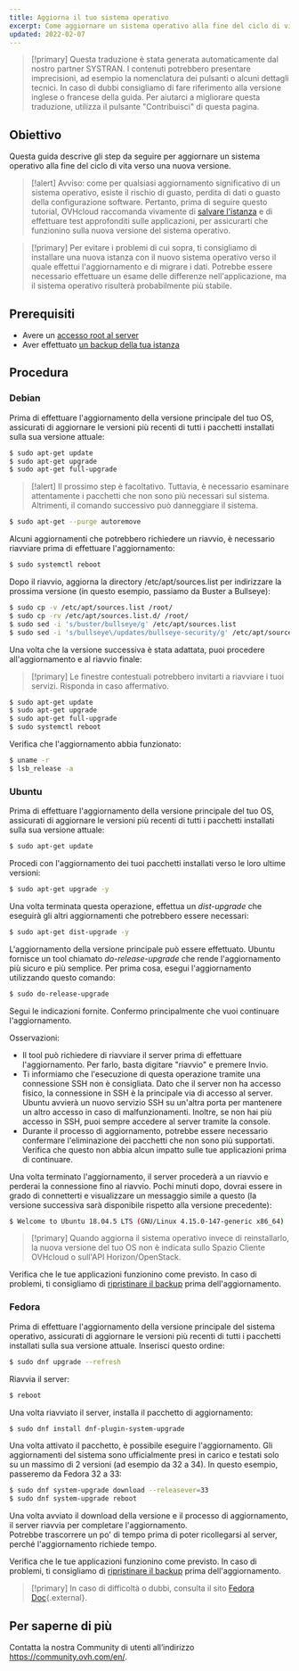 ```yaml
---
title: Aggiorna il tuo sistema operativo
excerpt: Come aggiornare un sistema operativo alla fine del ciclo di vita
updated: 2022-02-07
---
```


> [!primary]
> Questa traduzione è stata generata automaticamente dal nostro partner SYSTRAN. I contenuti potrebbero presentare imprecisioni, ad esempio la nomenclatura dei pulsanti o alcuni dettagli tecnici. In caso di dubbi consigliamo di fare riferimento alla versione inglese o francese della guida. Per aiutarci a migliorare questa traduzione, utilizza il pulsante "Contribuisci" di questa pagina.
>

## Obiettivo

Questa guida descrive gli step da seguire per aggiornare un sistema operativo alla fine del ciclo di vita verso una nuova versione.

> [!alert]
> Avviso: come per qualsiasi aggiornamento significativo di un sistema operativo, esiste il rischio di guasto, perdita di dati o guasto della configurazione software.
> Pertanto, prima di seguire questo tutorial, OVHcloud raccomanda vivamente di [salvare l'istanza](/pages/public_cloud/compute/save_an_instance) e di effettuare test approfonditi sulle applicazioni, per assicurarti che funzionino sulla nuova versione del sistema operativo.
>

> [!primary]
> Per evitare i problemi di cui sopra, ti consigliamo di installare una nuova istanza con il nuovo sistema operativo verso il quale effettui l'aggiornamento e di migrare i dati.
> Potrebbe essere necessario effettuare un esame delle differenze nell'applicazione, ma il sistema operativo risulterà probabilmente più stabile.
>

## Prerequisiti

- Avere un [accesso root al server](/pages/public_cloud/compute/become_root_and_change_password)
- Aver effettuato [un backup della tua istanza](/pages/public_cloud/compute/save_an_instance)

## Procedura

### Debian

Prima di effettuare l'aggiornamento della versione principale del tuo OS, assicurati di aggiornare le versioni più recenti di tutti i pacchetti installati sulla sua versione attuale:

```bash
$ sudo apt-get update
$ sudo apt-get upgrade
$ sudo apt-get full-upgrade
```

> [!alert]
> Il prossimo step è facoltativo.
> Tuttavia, è necessario esaminare attentamente i pacchetti che non sono più necessari sul sistema. Altrimenti, il comando successivo può danneggiare il sistema. 
>

```bash
$ sudo apt-get --purge autoremove
```

Alcuni aggiornamenti che potrebbero richiedere un riavvio, è necessario riavviare prima di effettuare l'aggiornamento:

```bash
$ sudo systemctl reboot
```

Dopo il riavvio, aggiorna la directory /etc/apt/sources.list per indirizzare la prossima versione (in questo esempio, passiamo da Buster a Bullseye):

```bash
$ sudo cp -v /etc/apt/sources.list /root/
$ sudo cp -rv /etc/apt/sources.list.d/ /root/
$ sudo sed -i 's/buster/bullseye/g' /etc/apt/sources.list
$ sudo sed -i 's/bullseye\/updates/bullseye-security/g' /etc/apt/sources.list
```

Una volta che la versione successiva è stata adattata, puoi procedere all'aggiornamento e al riavvio finale:

> [!primary]
> Le finestre contestuali potrebbero invitarti a riavviare i tuoi servizi. Risponda in caso affermativo.
>

```bash
$ sudo apt-get update
$ sudo apt-get upgrade
$ sudo apt-get full-upgrade
$ sudo systemctl reboot
```

Verifica che l'aggiornamento abbia funzionato:

```bash
$ uname -r
$ lsb_release -a
```

### Ubuntu

Prima di effettuare l'aggiornamento della versione principale del tuo OS, assicurati di aggiornare le versioni più recenti di tutti i pacchetti installati sulla sua versione attuale:

```sh
$ sudo apt-get update
```

Procedi con l'aggiornamento dei tuoi pacchetti installati verso le loro ultime versioni:

```sh
$ sudo apt-get upgrade -y
```

Una volta terminata questa operazione, effettua un *dist-upgrade* che eseguirà gli altri aggiornamenti che potrebbero essere necessari:

```sh
$ sudo apt-get dist-upgrade -y
```

L'aggiornamento della versione principale può essere effettuato. Ubuntu fornisce un tool chiamato *do-release-upgrade* che rende l'aggiornamento più sicuro e più semplice. Per prima cosa, esegui l'aggiornamento utilizzando questo comando:

```sh
$ sudo do-release-upgrade
```

Segui le indicazioni fornite. Confermo principalmente che vuoi continuare l'aggiornamento.

Osservazioni:

- Il tool può richiedere di riavviare il server prima di effettuare l'aggiornamento. Per farlo, basta digitare "riavvio" e premere Invio.
- Ti informiamo che l'esecuzione di questa operazione tramite una connessione SSH non è consigliata. Dato che il server non ha accesso fisico, la connessione in SSH è la principale via di accesso al server.
Ubuntu avvierà un nuovo servizio SSH su un'altra porta per mantenere un altro accesso in caso di malfunzionamenti. Inoltre, se non hai più accesso in SSH, puoi sempre accedere al server tramite la console.
- Durante il processo di aggiornamento, potrebbe essere necessario confermare l'eliminazione dei pacchetti che non sono più supportati. Verifica che questo non abbia alcun impatto sulle tue applicazioni prima di continuare.

Una volta terminato l'aggiornamento, il server procederà a un riavvio e perderai la connessione fino al riavvio.
Pochi minuti dopo, dovrai essere in grado di connetterti e visualizzare un messaggio simile a questo (la versione successiva sarà disponibile rispetto alla versione precedente):

```sh
$ Welcome to Ubuntu 18.04.5 LTS (GNU/Linux 4.15.0-147-generic x86_64)
```

> [!primary]
> Quando aggiorna il sistema operativo invece di reinstallarlo, la nuova versione del tuo OS non è indicata sullo Spazio Cliente OVHcloud o sull'API Horizon/OpenStack.
>

Verifica che le tue applicazioni funzionino come previsto. In caso di problemi, ti consigliamo di [ripristinare il backup](/pages/public_cloud/compute/create_restore_a_virtual_server_with_a_backup) prima dell'aggiornamento.

### Fedora

Prima di effettuare l'aggiornamento della versione principale del sistema operativo, assicurati di aggiornare le versioni più recenti di tutti i pacchetti installati sulla sua versione attuale. Inserisci questo ordine:

```sh
$ sudo dnf upgrade --refresh
```

Riavvia il server:

```sh
$ reboot
```

Una volta riavviato il server, installa il pacchetto di aggiornamento:

```sh
$ sudo dnf install dnf-plugin-system-upgrade
```

Una volta attivato il pacchetto, è possibile eseguire l'aggiornamento. Gli aggiornamenti del sistema sono ufficialmente presi in carico e testati solo su un massimo di 2 versioni (ad esempio da 32 a 34).
In questo esempio, passeremo da Fedora 32 a 33:

```sh
$ sudo dnf system-upgrade download --releasever=33
$ sudo dnf system-upgrade reboot
```

Una volta avviato il download della versione e il processo di aggiornamento, il server riavvia per completare l'aggiornamento.
<br>Potrebbe trascorrere un po' di tempo prima di poter ricollegarsi al server, perché l'aggiornamento richiede tempo.

Verifica che le tue applicazioni funzionino come previsto. In caso di problemi, ti consigliamo di [ripristinare il backup](/pages/public_cloud/compute/create_restore_a_virtual_server_with_a_backup) prima dell'aggiornamento.

> [!primary]
> In caso di difficoltà o dubbi, consulta il sito [Fedora Doc](https://docs.fedoraproject.org/en-US/quick-docs/dnf-system-upgrade/){.external}.
>

## Per saperne di più

Contatta la nostra Community di utenti all’indirizzo <https://community.ovh.com/en/>.
